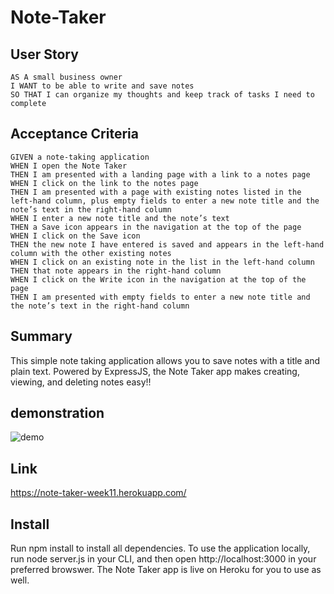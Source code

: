 # Note-Taker

## User Story

```
AS A small business owner
I WANT to be able to write and save notes
SO THAT I can organize my thoughts and keep track of tasks I need to complete
```
## Acceptance Criteria

```
GIVEN a note-taking application
WHEN I open the Note Taker
THEN I am presented with a landing page with a link to a notes page
WHEN I click on the link to the notes page
THEN I am presented with a page with existing notes listed in the left-hand column, plus empty fields to enter a new note title and the note’s text in the right-hand column
WHEN I enter a new note title and the note’s text
THEN a Save icon appears in the navigation at the top of the page
WHEN I click on the Save icon
THEN the new note I have entered is saved and appears in the left-hand column with the other existing notes
WHEN I click on an existing note in the list in the left-hand column
THEN that note appears in the right-hand column
WHEN I click on the Write icon in the navigation at the top of the page
THEN I am presented with empty fields to enter a new note title and the note’s text in the right-hand column
```
## Summary
This simple note taking application allows you to save notes with a title and plain text. Powered by ExpressJS, the Note Taker app makes creating, viewing, and deleting notes easy!!

## demonstration

![demo](https://user-images.githubusercontent.com/74078719/110873737-45500500-8287-11eb-8039-6b7f34036a8b.gif)

## Link 

https://note-taker-week11.herokuapp.com/

## Install

Run npm install to install all dependencies. To use the application locally, run node server.js in your CLI, and then open http://localhost:3000 in your preferred browswer. The Note Taker app is live on Heroku for you to use as well.
